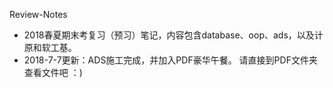 Review-Notes

- 2018春夏期末考复习（预习）笔记，内容包含database、oop、ads，以及计原和软工基。
- 2018-7-7更新：ADS施工完成，并加入PDF豪华午餐。
  请直接到PDF文件夹查看文件吧 ：)
